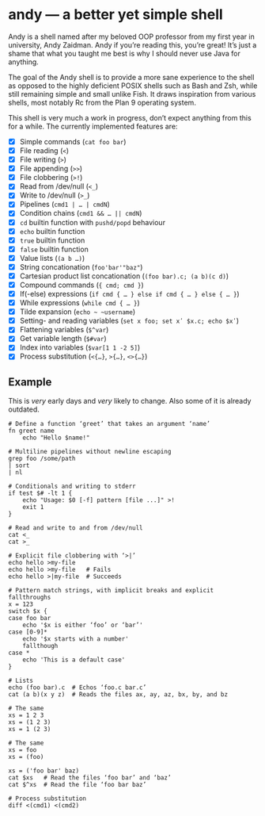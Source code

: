 # andy — a better yet simple shell

Andy is a shell named after my beloved OOP professor from my first year in
university, Andy Zaidman.  Andy if you’re reading this, you’re great!  It’s just
a shame that what you taught me best is why I should never use Java for
anything.

The goal of the Andy shell is to provide a more sane experience to the shell as
opposed to the highly deficient POSIX shells such as Bash and Zsh, while still
remaining simple and small unlike Fish.  It draws inspiration from various
shells, most notably Rc from the Plan 9 operating system.

This shell is very much a work in progress, don’t expect anything from this for
a while.  The currently implemented features are:

- [X] Simple commands (`cat foo bar`)
- [X] File reading (`<`)
- [X] File writing (`>`)
- [X] File appending (`>>`)
- [X] File clobbering (`>!`)
- [X] Read from /dev/null (`<_`)
- [X] Write to /dev/null (`>_`)
- [X] Pipelines (`cmd1 | … | cmdN`)
- [X] Condition chains (`cmd1 && … || cmdN`)
- [X] `cd` builtin function with `pushd/popd` behaviour
- [X] `echo` builtin function
- [X] `true` builtin function
- [X] `false` builtin function
- [X] Value lists (`(a b …)`)
- [X] String concationation (`foo'bar'"baz"`)
- [X] Cartesian product list concationation (`(foo bar).c; (a b)(c d)`)
- [X] Compound commands (`{ cmd; cmd }`)
- [X] If(-else) expressions (`if cmd { … } else if cmd { … } else { … }`)
- [X] While expressions (`while cmd { … }`)
- [X] Tilde expansion (`echo ~ ~username`)
- [X] Setting- and reading variables (`set x foo; set xʹ $x.c; echo $xʹ`)
- [X] Flattening variables (`$^var`)
- [X] Get variable length (`$#var`)
- [X] Index into variables (`$var[1 1 -2 5]`)
- [X] Process substitution (`<{…}`, `>{…}`, `<>{…}`)

## Example

This is *very* early days and *very* likely to change.  Also some of it is
already outdated.

```andy
# Define a function ‘greet’ that takes an argument ‘name’
fn greet name
    echo "Hello $name!"

# Multiline pipelines without newline escaping
grep foo /some/path
| sort
| nl

# Conditionals and writing to stderr
if test $# -lt 1 {
    echo "Usage: $0 [-f] pattern [file ...]" >!
    exit 1
}

# Read and write to and from /dev/null
cat <_
cat >_

# Explicit file clobbering with ‘>|’
echo hello >my-file
echo hello >my-file   # Fails
echo hello >|my-file  # Succeeds

# Pattern match strings, with implicit breaks and explicit fallthroughs
x = 123
switch $x {
case foo bar
    echo '$x is either ‘foo’ or ‘bar’'
case [0-9]*
    echo '$x starts with a number'
    fallthough
case *
    echo 'This is a default case'
}

# Lists
echo (foo bar).c  # Echos ‘foo.c bar.c’
cat (a b)(x y z)  # Reads the files ax, ay, az, bx, by, and bz

# The same
xs = 1 2 3
xs = (1 2 3)
xs = 1 (2 3)

# The same
xs = foo
xs = (foo)

xs = ('foo bar' baz)
cat $xs   # Read the files ‘foo bar’ and ‘baz’
cat $^xs  # Read the file ‘foo bar baz’

# Process substitution
diff <(cmd1) <(cmd2)
```
